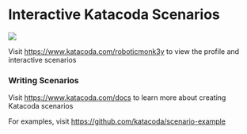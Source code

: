 # Interactive Katacoda Scenarios

[![](http://shields.katacoda.com/katacoda/roboticmonk3y/count.svg)](https://www.katacoda.com/roboticmonk3y "Get your profile on Katacoda.com")

Visit https://www.katacoda.com/roboticmonk3y to view the profile and interactive scenarios

### Writing Scenarios
Visit https://www.katacoda.com/docs to learn more about creating Katacoda scenarios

For examples, visit https://github.com/katacoda/scenario-example
